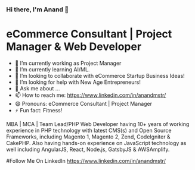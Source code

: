 ### Hi there, I'm Anand 👋

<!--
**anandoneten/anandoneten** is a ✨ _special_ ✨ repository because its `README.md` (this file) appears on your GitHub profile.
Here are some ideas to get you started:
-->
# eCommerce Consultant | Project Manager & Web Developer
- 🔭 I’m currently working as Project Manager
- 🌱 I’m currently learning AI/ML.
- 👯 I’m looking to collaborate with eCommerce Startup Business Ideas!
- 🤔 I’m looking for help with New Age Entrepreneurs!
- 💬 Ask me about ...
- 📫 How to reach me: https://www.linkedin.com/in/anandmstr/
- 😄 Pronouns: eCommerce Consultant | Project Manager
- ⚡ Fun fact: Fitness!


MBA | MCA | Team Lead/PHP Web Developer having 10+ years of working experience in PHP technology with latest CMS(s) and Open Source Frameworks, including Magento 1, Magento 2, Zend, CodeIgniter & CakePHP. Also having hands-on experience on JavaScript technology as well including AngularJS, React, Node.js, GatsbyJS & AWSAmplify. 

#Follow Me On LinkedIn https://www.linkedin.com/in/anandmstr/
